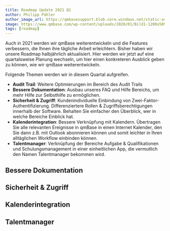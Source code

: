 ```yaml
---
title: Roadmap Update 2021 Q1
author: Philipp Pähler
author_image_url: https://qmbasesupport.blob.core.windows.net/static-assets/img/persons/paehler_round.png
image: https://www.qmbase.com/wp-content/uploads/2020/01/Bild1-1200x589.jpg
tags: [roadmap]
---
```


Auch in 2021 werden wir qmBase weiterentwickeln und die Features verbessern, die Ihnen ihre tägliche Arbeit erleichtern.
Bisher haben wir unsere Roadmap halbjährlich aktualisiert. Hier werden wir jetzt auf eine quartalsweise Planung wechseln, um hier einen konkreteren Ausblick geben zu können, wie wir qmBase weiterentwickeln.

<!--truncate-->

Folgende Themen werden wir in diesem Quartal aufgreifen.

- **Audit Trail**: Weitere Optimierungen im Bereich des Audit Trails
- **Bessere Dokumentation**: Ausbau unseres FAQ und Hilfe Bereichs, um mehr Hilfe zur Selbsthilfe zu ermöglichen.
- **Sicherheit & Zugriff**: Kundenindividuelle Einbindung von Zwei-Faktor-Authentifizierung. Differenziertere Rollen & Zugriffsberechtigungen innerhalb der Software. Behalten Sie einfacher den Überblick, wer in welche Bereiche Einblick hat.
- **Kalenderintegration**: Bessere Verknüpfung mit Kalendern. Übertragen Sie alle relevanten Ereignisse in qmBase in einen Internet Kalender, den Sie dann z.B. mit Outlook abonnieren können und somit leichter in Ihren alltäglichen Workflow einbinden können.
- **Talentmanager**: Verknüpfung der Bereiche Aufgabe & Qualifikationen und Schulungsmanagement in einer einheitlichen App, die vermutlich den Namen Talentmanager bekommen wird.

## Bessere Dokumentation

## Sicherheit & Zugriff

## Kalenderintegration

## Talentmanager
